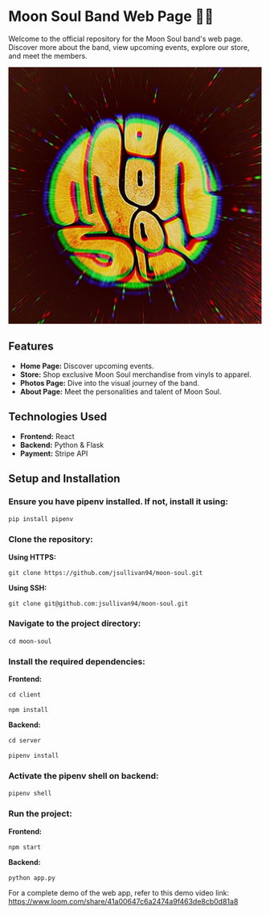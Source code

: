# Moon Soul Band Web Page 🌙🎵
Welcome to the official repository for the Moon Soul band's web page. Discover more about the band, view upcoming events, explore our store, and meet the members.

![Moon Soul Logo](client/public/pictures/RNI-Films-IMG-4CCAFE9E-3F30-4DFD-8C71-3D55E9D8410B.jpeg)

## Features
- **Home Page:** Discover upcoming events.
- **Store:** Shop exclusive Moon Soul merchandise from vinyls to apparel.
- **Photos Page:** Dive into the visual journey of the band.
- **About Page:** Meet the personalities and talent of Moon Soul.

## Technologies Used
- **Frontend:** React
- **Backend:** Python & Flask
- **Payment:** Stripe API

## Setup and Installation
### Ensure you have pipenv installed. If not, install it using:
```
pip install pipenv
```
### Clone the repository:
**Using HTTPS:** 
```
git clone https://github.com/jsullivan94/moon-soul.git
```
**Using SSH:**
``` 
git clone git@github.com:jsullivan94/moon-soul.git
```
### Navigate to the project directory:
```
cd moon-soul
```
### Install the required dependencies:
**Frontend:**
```
cd client
```
```
npm install
```
**Backend:**
```
cd server
```
```
pipenv install
```
### Activate the pipenv shell on backend:
```
pipenv shell
```
### Run the project:
**Frontend:**
```
npm start
```
**Backend:**
```
python app.py
```
For a complete demo of the web app, refer to this demo video link: https://www.loom.com/share/41a00647c6a2474a9f463de8cb0d81a8

